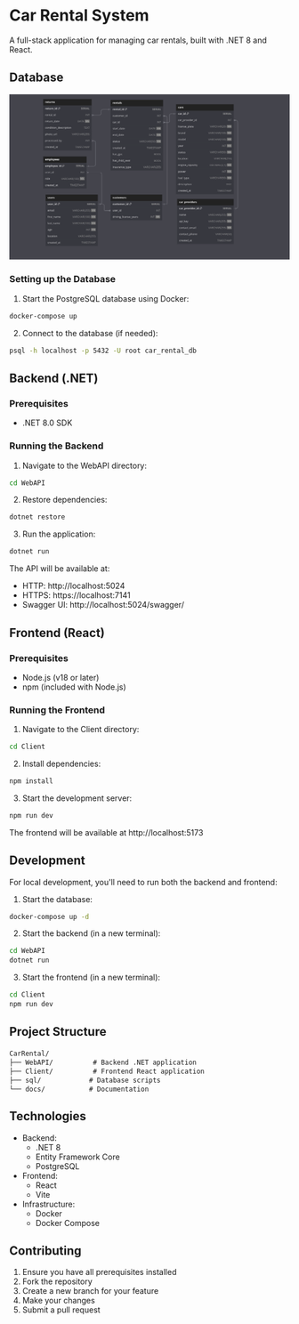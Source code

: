# Car Rental System

A full-stack application for managing car rentals, built with .NET 8 and React.

## Database
![alt text](docs/img/database_schema.png)

### Setting up the Database
1. Start the PostgreSQL database using Docker:
```bash
docker-compose up
```

2. Connect to the database (if needed):
```bash
psql -h localhost -p 5432 -U root car_rental_db
```

## Backend (.NET)

### Prerequisites
- .NET 8.0 SDK

### Running the Backend
1. Navigate to the WebAPI directory:
```bash
cd WebAPI
```

2. Restore dependencies:
```bash
dotnet restore
```

3. Run the application:
```bash
dotnet run
```

The API will be available at:
- HTTP: http://localhost:5024
- HTTPS: https://localhost:7141
- Swagger UI: http://localhost:5024/swagger/

## Frontend (React)

### Prerequisites
- Node.js (v18 or later)
- npm (included with Node.js)

### Running the Frontend
1. Navigate to the Client directory:
```bash
cd Client
```

2. Install dependencies:
```bash
npm install
```

3. Start the development server:
```bash
npm run dev
```

The frontend will be available at http://localhost:5173

## Development

For local development, you'll need to run both the backend and frontend:

1. Start the database:
```bash
docker-compose up -d
```

2. Start the backend (in a new terminal):
```bash
cd WebAPI
dotnet run
```

3. Start the frontend (in a new terminal):
```bash
cd Client
npm run dev
```

## Project Structure
```
CarRental/
├── WebAPI/          # Backend .NET application
├── Client/          # Frontend React application
├── sql/            # Database scripts
└── docs/           # Documentation
```

## Technologies
- Backend:
  - .NET 8
  - Entity Framework Core
  - PostgreSQL
- Frontend:
  - React
  - Vite
- Infrastructure:
  - Docker
  - Docker Compose

## Contributing
1. Ensure you have all prerequisites installed
2. Fork the repository
3. Create a new branch for your feature
4. Make your changes
5. Submit a pull request